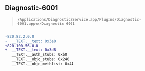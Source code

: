 ## Diagnostic-6001

> `/Applications/DiagnosticsService.app/PlugIns/Diagnostic-6001.appex/Diagnostic-6001`

```diff

-820.82.2.0.0
-  __TEXT.__text: 0x3e0
+820.100.56.0.0
+  __TEXT.__text: 0x3d8
   __TEXT.__auth_stubs: 0xb0
   __TEXT.__objc_stubs: 0x240
   __TEXT.__objc_methlist: 0x44

```
